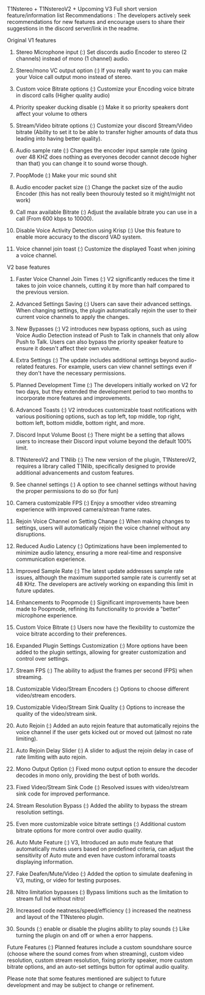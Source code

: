 T1Nstereo + T1NstereoV2 + Upcoming V3 Full short version feature/information list
Recommendations : The developers actively seek recommendations for new features and encourage users to share their suggestions in the discord server/link in the readme.

Original V1 features

1. Stereo Microphone input (:) Set discords audio Encoder to stereo (2 channels) instead of mono (1 channel) audio.

1. Stereo/mono VC output option (:) If you really want to you can make your Voice call output mono instead of stereo.

1. Custom voice Bitrate options (:) Customize your Encoding voice bitrate in discord calls (Higher quality audio)

1. Priority speaker ducking disable (:) Make it so priority speakers dont affect your volume to others

1. Stream/Video bitrate options (:) Customize your discord Stream/Video bitrate (Ability to set it to be able to transfer higher amounts of data thus leading into having better quality).

1. Audio sample rate (:) Changes the encoder input sample rate (going over 48 KHZ does nothing as everyones decoder cannot decode higher than that) you can change it to sound worse though.

1. PoopMode (:) Make your mic sound shit

1. Audio encoder packet size (:) Change the packet size of the audio Encoder (this has not really been thourouly tested so it might/might not work)

1. Call max available Bitrate (:) Adjust the available bitrate you can use in a call (From 600 kbps to 10000).

1. Disable Voice Activity Detection using Krisp (:) Use this feature to enable more accuracy to the discord VAD system.

1. Voice channel join toast (:) Customize the displayed Toast when joining a voice channel.


V2 base features

1. Faster Voice Channel Join Times (:) V2 significantly reduces the time it takes to join voice channels, cutting it by more than half compared to the previous version.

2. Advanced Settings Saving (:) Users can save their advanced settings. When changing settings, the plugin automatically rejoin the user to their current voice channels to apply the changes.

3. New Bypasses (:) V2 introduces new bypass options, such as using Voice Audio Detection instead of Push to Talk in channels that only allow Push to Talk. Users can also bypass the priority speaker feature to ensure it doesn't affect their own volume.

4. Extra Settings (:) The update includes additional settings beyond audio-related features. For example, users can view channel settings even if they don't have the necessary permissions.

5. Planned Development Time (:) The developers initially worked on V2 for two days, but they extended the development period to two months to incorporate more features and improvements.

6. Advanced Toasts (:) V2 introduces customizable toast notifications with various positioning options, such as top left, top middle, top right, bottom left, bottom middle, bottom right, and more.

7. Discord Input Volume Boost (:) There might be a setting that allows users to increase their Discord input volume beyond the default 100% limit.

8. T1NstereoV2 and T1Nlib (:) The new version of the plugin, T1NstereoV2, requires a library called T1Nlib, specifically designed to provide additional advancements and custom features.

9. See channel settings (:) A option to see channel settings without having the proper permissions to do so (for fun)

10. Camera customizable FPS (:) Enjoy a smoother video streaming experience with improved camera/strean frame rates.

11. Rejoin Voice Channel on Setting Change (:) When making changes to settings, users will automatically rejoin the voice channel without any disruptions.

12. Reduced Audio Latency (:) Optimizations have been implemented to minimize audio latency, ensuring a more real-time and responsive communication experience.

13. Improved Sample Rate (:) The latest update addresses sample rate issues, although the maximum supported sample rate is currently set at 48 KHz. The developers are actively working on expanding this limit in future updates.

14. Enhancements to Poopmode (:) Significant improvements have been made to Poopmode, refining its functionality to provide a "better" microphone experience.

15. Custom Voice Bitrate (:) Users now have the flexibility to customize the voice bitrate according to their preferences.

16. Expanded Plugin Settings Customization (:) More options have been added to the plugin settings, allowing for greater customization and control over settings.

17. Stream FPS (:) The ability to adjust the frames per second (FPS) when streaming.

18. Customizable Video/Stream Encoders (:) Options to choose different video/stream encoders.

19. Customizable Video/Stream Sink Quality (:) Options to increase the quality of the video/stream sink.

20. Auto Rejoin (:) Added an auto rejoin feature that automatically rejoins the voice channel if the user gets kicked out or moved out (almost no rate limiting).

21. Auto Rejoin Delay Slider (:) A slider to adjust the rejoin delay in case of rate limiting with auto rejoin.

22. Mono Output Option (:) Fixed mono output option to ensure the decoder decodes in mono only, providing the best of both worlds.

23. Fixed Video/Stream Sink Code (:) Resolved issues with video/stream sink code for improved performance.

24. Stream Resolution Bypass (:) Added the ability to bypass the stream resolution settings.

25. Even more customizable voice bitrate settings (:) Additional custom bitrate options for more control over audio quality.

26. Auto Mute Feature (:) V3, Introduced an auto mute feature that automatically mutes users based on predefined criteria, can adjust the sensitivity of Auto mute and even have custom inforamal toasts displaying information.

27. Fake Deafen/Mute/Video (:) Added the option to simulate deafening in V3, muting, or video for testing purposes.

28. Nitro limitation bypasses (:) Bypass limitions such as the limitation to stream full hd without nitro!

39. Increased code neatness/speed/efficiency (:) increased the neatness and layout of the T1Nstereo plugin.

30. Sounds (:) enable or disable the plugins ability to play sounds (:) Like turning the plugin on and off or when a error happens.

Future Features (:) Planned features include a custom soundshare source (choose where the sound comes from when streaming), custom video resolution, custom stream resolution, fixing priority speaker, more custom bitrate options, and an auto-set settings button for optimal audio quality.

Please note that some features mentioned are subject to future development and may be subject to change or refinement.

